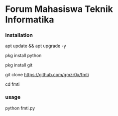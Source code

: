 # Forum Mahasiswa Teknik Informatika

### installation
apt update && apt upgrade -y

pkg install python

pkg install git

git clone https://github.com/gmzr0x/fmti 

cd fmti

### usage
python fmti.py
